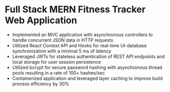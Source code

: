 # Full Stack MERN Fitness Tracker Web Application
* Implemented an MVC application with asynchronous controllers to handle concurrent JSON data in HTTP requests
* Utilized React Context API and Hooks for real-time UI-database synchronization with a minimal 5 ms of latency
* Leveraged JWTs for stateless authentication of REST API endpoints and local storage for user session persistence
* Utilized bcrypt for secure password hashing with asynchronous thread pools resulting in a rate of 100+ hashes/sec
* Containerized application and leveraged layer caching to improve build process efficiency by 30%
